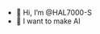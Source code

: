 - 👋 Hi, I’m @HAL7000-S
- 👀 I want to make AI

<!---
HAL7000-S/HAL7000-S is a ✨ special ✨ repository because its `README.md` (this file) appears on your GitHub profile.
You can click the Preview link to take a look at your changes.
--->
